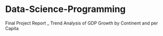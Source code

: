 # Data-Science-Programming
Final Project Report _ Trend Analysis of GDP Growth by Continent and per Capita
